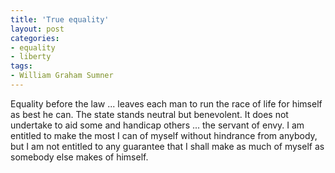 ```yaml
---
title: 'True equality'
layout: post
categories:
- equality
- liberty
tags:
- William Graham Sumner
---
```


Equality before the law ... leaves each man to run the race of life for himself as best he can. The state stands neutral but benevolent. It does not undertake to aid some and handicap others ... the servant of envy. I am entitled to make the most I can of myself without hindrance from anybody, but I am not entitled to any guarantee that I shall make as much of myself as somebody else makes of himself.